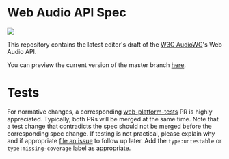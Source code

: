 # Web Audio API Spec


<a href="https://travis-ci.org/WebAudio/web-audio-api">
  <img src="https://api.travis-ci.org/WebAudio/web-audio-api.svg?branch=gh-pages">
  </img>
</a>

This repository contains the latest editor's draft of the [W3C AudioWG](https://www.w3.org/2011/audio/)'s Web Audio API.

You can preview the current version of the master branch [here](https://webaudio.github.com/web-audio-api/).

# Tests

For normative changes, a corresponding
[web-platform-tests](https://github.com/web-platform-tests/wpt) PR is highly appreciated. Typically,
both PRs will be merged at the same time. Note that a test change that contradicts the spec should
not be merged before the corresponding spec change. If testing is not practical, please explain why
and if appropriate [file an issue](https://github.com/web-platform-tests/wpt/issues/new) to follow
up later. Add the `type:untestable` or `type:missing-coverage` label as appropriate.
